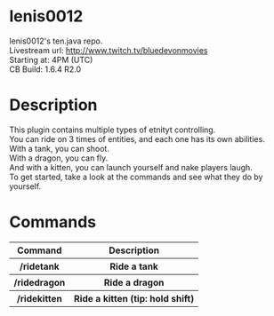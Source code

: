 lenis0012
=========

lenis0012's ten.java repo.<br>
Livestream url: http://www.twitch.tv/bluedevonmovies<br>
Starting at: 4PM (UTC)<br>
CB Build: 1.6.4 R2.0<br>

Description
==========
This plugin contains multiple types of etnityt controlling.<br>
You can ride on 3 times of entities, and each one has its own abilities.<br>
With a tank, you can shoot.<br>
With a dragon, you can fly.<br>
And with a kitten, you can launch yourself and nake players laugh.<br>
To get started, take a look at the commands and see what they do by yourself.<br>

Commands
=========

<table>
  <tr>
    <th>Command</th>
    <th>Description</th>
  </tr>
  <tr>
    <th>/ridetank</th>
    <th>Ride a tank</th>
  </tr>
  <tr>
    <th>/ridedragon</th>
    <th>Ride a dragon</th>
  </tr>
  <tr>
    <th>/ridekitten</th>
    <th>Ride a kitten (tip: hold shift)</th>
  </tr>
</table>